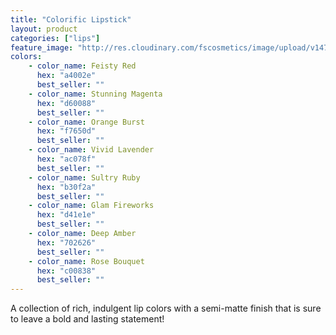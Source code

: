 ```yaml
---
title: "Colorific Lipstick"
layout: product
categories: ["lips"]
feature_image: "http://res.cloudinary.com/fscosmetics/image/upload/v1474869402/products/Colorific.jpg"
colors:
    - color_name: Feisty Red 
      hex: "a4002e"
      best_seller: ""
    - color_name: Stunning Magenta 
      hex: "d60088"
      best_seller: ""
    - color_name: Orange Burst 
      hex: "f7650d"
      best_seller: ""
    - color_name: Vivid Lavender 
      hex: "ac078f"
      best_seller: ""
    - color_name: Sultry Ruby 
      hex: "b30f2a"
      best_seller: ""
    - color_name: Glam Fireworks 
      hex: "d41e1e"
      best_seller: ""
    - color_name: Deep Amber 
      hex: "702626"
      best_seller: ""
    - color_name: Rose Bouquet 
      hex: "c00838"
      best_seller: ""
---
```

A collection of rich, indulgent lip colors with a semi-matte finish that is sure to leave a bold and lasting statement!  